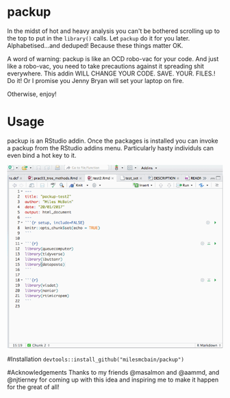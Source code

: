 # packup
In the midst of hot and heavy analysis you can't be bothered scrolling up to the top to put in the `library()` calls. Let `packup` do it for you later. Alphabetised...and deduped! Because these things matter OK. 

A word of warning: packup is like an OCD robo-vac for your code. And just like a robo-vac, you need to take precautions against it spreading shit everywhere. This addin WILL CHANGE YOUR CODE. SAVE. YOUR. FILES.! Do it! Or I promise you Jenny Bryan will set your laptop on fire.

Otherwise, enjoy!

# Usage
packup is an RStudio addin. Once the packages is installed you can invoke a packup from the RStudio addins menu. Particularly hasty individuls can even bind a hot key to it.

![alphabetical!](https://raw.githubusercontent.com/milesmcbain/packup/master/inst/media/packup_demo.gif)

#Installation
`devtools::install_github("milesmcbain/packup")`

#Acknowledgements
Thanks to my friends @masalmon and @aammd, and @njtierney for coming up with this idea and inspiring me to make it happen for the great of all!
